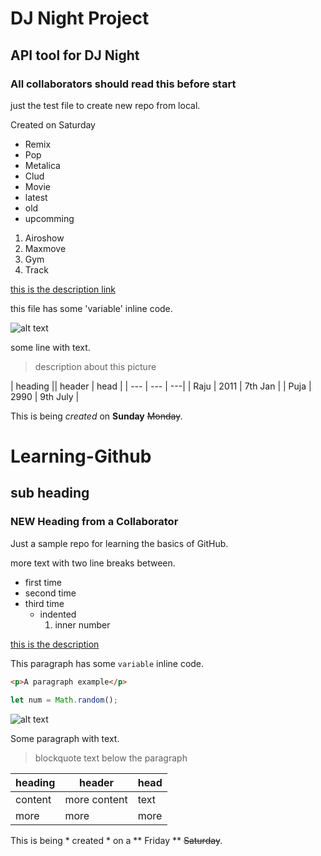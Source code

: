 # DJ Night Project
## API tool for DJ Night
### All collaborators should read this before start

just the test file to create new repo from local.

Created on Saturday

- Remix
- Pop
- Metalica
- Clud
- Movie
 - latest
 - old
 - upcomming
  1. Airoshow
  2. Maxmove
  3. Gym
  4. Track

  [this is the description link](https://github.com/Singhprakash91/djnight)


  this file has some 'variable' inline code.

  ![alt	text](http://picsum.photos/200/200)

  
  some line with text.	
  >description about this picture

  | heading || header | head |
  | --- | --- | ---|
  | Raju | 2011 | 7th Jan |
  | Puja | 2990 | 9th July |

  This is being *created* on **Sunday** ~~Monday~~.



  # Learning-Github
## sub heading
### NEW Heading from a Collaborator

Just a sample repo for learning the basics of GitHub.

more text with two line breaks between.

- first time
- second time
- third time
  - indented
    1. inner number

[this is the description](http://www.github.com)

This paragraph has some `variable` inline code.

```html
<p>A paragraph example</p>
```
```javascript
let num = Math.random();
```

![alt text](http://picsum.photos/200/200)

Some paragraph with text.
> blockquote text below the paragraph

| heading | header | head |
| --- | --- | --- |
| content | more content | text |
| more | more | more |

This is being * created * on a ** Friday ** ~~Saturday~~.





